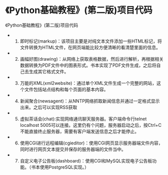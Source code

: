 # 《Python基础教程》(第二版)项目代码

《Python基础教程》(第二版)项目代码
- 1. 即时标记(markup)：该项目主要是对纯文本文件添加一些HTML标记，将文件转换为HTML文件，在网页端能比较方便清晰的看清楚里面的信息。
- 2. 画幅好图(drawing)：从网络上获取表格数据，然后进行解析，再根据相关数据转换为PDF文件中的图表形式。书本实现了PDF文件生成，之后将自己去生成其它格式文件。
- 3. 万能的XML(xml2website)：通过单个XML文件生成一个完整的网站，这个文件包括站点结构和每个页面的基本内容。
- 4. 新闻聚合(newsagent)：从NNTP网络抓取新闻信息并通过一定格式显示出来。之后可以实现RSS获取
- 5. 虚拟茶话会(chat):实现网络通讯聊天服务器。客户端命令行telnet localhost 5005可以连接。这里仍有个问题，服务器启动之后，按Ctrl+C不能直接终止服务器，需要有客户端发送信息之后才能停止。
- 6. 使用CGI进行远程编辑(cgieditor)：使用CGI网页显示服务器端文件内容，同时进行网页文本提交并保存的服务器端的文件当中。
- 7. 自定义电子公告板(dashboard)：使用CGI和MySQL实现电子公告板功能。（书本使用PostgreSQL实现。）
